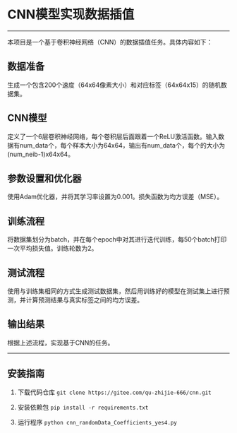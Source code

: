 # CNN模型实现数据插值

---


本项目是一个基于卷积神经网络（CNN）的数据插值任务。具体内容如下：

## 数据准备

生成一个包含200个速度（64x64像素大小）和对应标签（64x64x15）的随机数据集。

## CNN模型

定义了一个6层卷积神经网络，每个卷积层后面跟着一个ReLU激活函数。输入数据有num_data个，每个样本大小为64x64，输出有num_data个，每个的大小为(num_neib-1)x64x64。

## 参数设置和优化器

使用Adam优化器，并将其学习率设置为0.001。损失函数为均方误差（MSE）。

## 训练流程

将数据集划分为batch，并在每个epoch中对其进行迭代训练，每50个batch打印一次平均损失值。训练轮数为2。

## 测试流程

使用与训练集相同的方式生成测试数据集，然后用训练好的模型在测试集上进行预测，并计算预测结果与真实标签之间的均方误差。

## 输出结果

根据上述流程，实现基于CNN的任务。

---

## 安装指南

1. 下载代码仓库
```git clone https://gitee.com/qu-zhijie-666/cnn.git```

2. 安装依赖包
```pip install -r requirements.txt```

3. 运行程序
```python cnn_randomData_Coefficients_yes4.py```